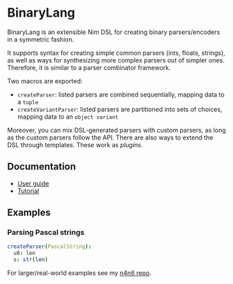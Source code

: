 # BinaryLang
BinaryLang is an extensible Nim DSL for creating binary parsers/encoders in a
symmetric fashion.

It supports syntax for creating simple common parsers (ints, floats, strings),
as well as ways for synthesizing more complex parsers out of simpler ones.
Therefore, it is similar to a parser combinator framework.

Two macros are exported:
- `createParser`: listed parsers are combined sequentially, mapping data to a `tuple`
- `createVariantParser`: listed parsers are partitioned into sets of choices, mapping data to an `object variant`

Moreover, you can mix DSL-generated parsers with custom parsers, as long as the
custom parsers follow the API. There are also ways to extend the DSL through templates. These work as
*plugins*.

## Documentation
- [User guide](https://sealmove.github.io/binarylang/)
- [Tutorial](https://sealmove.github.io/binarylang/tutorial.html)

## Examples
### Parsing Pascal strings
```nim
createParser(PascalString):
  u8: len
  s: str(len)
```

For larger/real-world examples see my [n4n6 repo](https://github.com/sealmove/n4n6).
